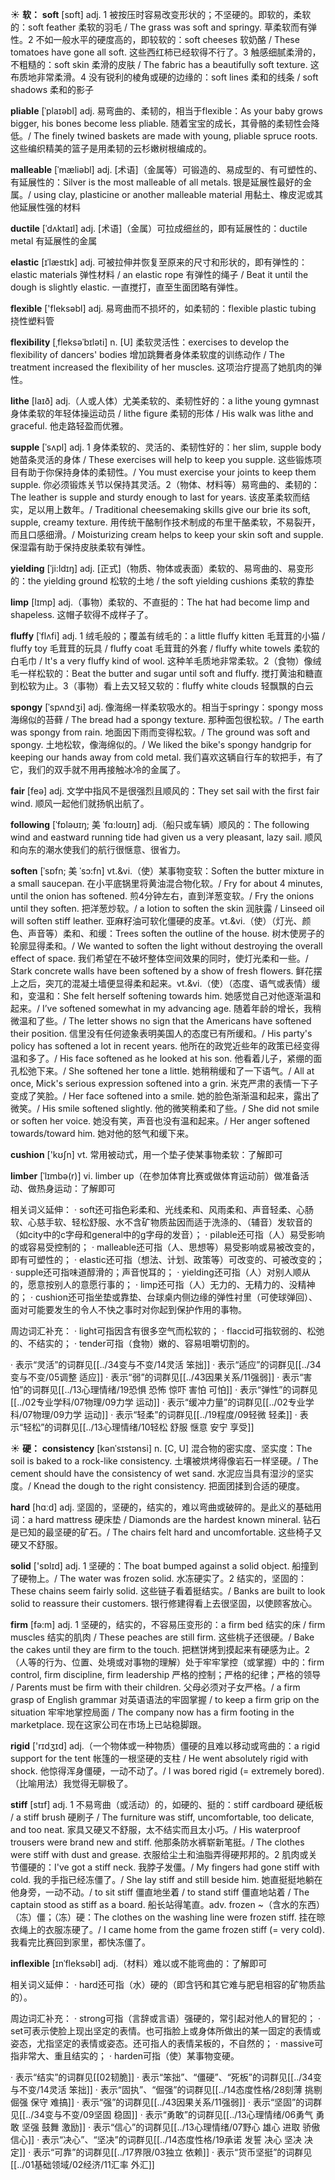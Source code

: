 ☀ <span class="category">**软：**</span>
<span class="vocabulary">**soft**</span> [sɒft] 
<span class="definition">adj. 1 被按压时容易改变形状的；不坚硬的。即软的，柔软的：</span>soft feather 柔软的羽毛 / The grass was soft and springy. 草柔软而有弹性。<span class="definition">2 不如一般水平的硬度高的，即较软的：</span>soft cheeses 软奶酪 / These tomatoes have gone all soft. 这些西红柿已经软得不行了。<span class="definition">3 触感细腻柔滑的，不粗糙的：</span>soft skin 柔滑的皮肤 / The fabric has a beautifully soft texture. 这布质地非常柔滑。<span class="definition">4 没有锐利的棱角或硬的边缘的：</span>soft lines 柔和的线条 / soft shadows 柔和的影子
           
<span class="vocabulary">**pliable**</span> [ˈplaɪəbl]
<span class="definition">adj. 易弯曲的、柔韧的，相当于flexible：</span>As your baby grows bigger, his bones become less pliable. 随着宝宝的成长，其骨骼的柔韧性会降低。/ The finely twined baskets are made with young, pliable spruce roots. 这些编织精美的篮子是用柔韧的云杉嫩树根编成的。
           
<span class="vocabulary">**malleable**</span> [ˈmæliəbl]
<span class="definition">adj. [术语]（金属等）可锻造的、易成型的、有可塑性的、有延展性的：</span>Silver is the most malleable of all metals. 银是延展性最好的金属。/ using clay, plasticine or another malleable material 用黏土、橡皮泥或其他延展性强的材料
           
<span class="vocabulary">**ductile**</span> [ˈdʌktaɪl]
<span class="definition">adj. [术语]（金属）可拉成细丝的，即有延展性的：</span>ductile metal 有延展性的金属
           
<span class="vocabulary">**elastic**</span> [ɪˈlæstɪk]
<span class="definition">adj. 可被拉伸并恢复至原来的尺寸和形状的，即有弹性的：</span>elastic materials 弹性材料 / an elastic rope 有弹性的绳子 / Beat it until the dough is slightly elastic. 一直搅打，直至生面团略有弹性。

<span class="vocabulary">**flexible**</span> ['fleksəbl] 
<span class="definition">adj. 易弯曲而不损坏的，如柔韧的：</span>flexible plastic tubing 挠性塑料管
                     
<span class="vocabulary">**flexibility**</span> [ˌfleksəˈbɪləti]
<span class="definition">n. [U] 柔软灵活性：</span>exercises to develop the flexibility of dancers' bodies 增加跳舞者身体柔软度的训练动作 / The treatment increased the flexibility of her muscles. 这项治疗提高了她肌肉的弹性。

<span class="vocabulary">**lithe**</span> [laɪð]
<span class="definition">adj.（人或人体）尤美柔软的、柔韧性好的：</span>a lithe young gymnast 身体柔软的年轻体操运动员 / lithe figure 柔韧的形体 / His walk was lithe and graceful. 他走路轻盈而优雅。
           
<span class="vocabulary">**supple**</span> [ˈsʌpl]
<span class="definition">adj. 1 身体柔软的、灵活的、柔韧性好的：</span>her slim, supple body 她苗条灵活的身体 / These exercises will help to keep you supple. 这些锻炼项目有助于你保持身体的柔韧性。/ You must exercise your joints to keep them supple. 你必须锻炼关节以保持其灵活。<span class="definition">2（物体、材料等）易弯曲的、柔韧的：</span>The leather is supple and sturdy enough to last for years. 该皮革柔软而结实，足以用上数年。/ Traditional cheesemaking skills give our brie its soft, supple, creamy texture. 用传统干酪制作技术制成的布里干酪柔软，不易裂开，而且口感细滑。/ Moisturizing cream helps to keep your skin soft and supple. 保湿霜有助于保持皮肤柔软有弹性。
           
<span class="vocabulary">**yielding**</span> [ˈji:ldɪŋ]
<span class="definition">adj. [正式]（物质、物体或表面）柔软的、易弯曲的、易变形的：</span>the yielding ground 松软的土地 / the soft yielding cushions 柔软的靠垫
            
<span class="vocabulary">**limp**</span> [lɪmp]
<span class="definition">adj.（事物）柔软的、不直挺的：</span>The hat had become limp and shapeless. 这帽子软得不成样子了。          

<span class="vocabulary">**fluffy**</span> [ˈflʌfi]
<span class="definition">adj. 1 绒毛般的；覆盖有绒毛的：</span>a little fluffy kitten 毛茸茸的小猫 / fluffy toy 毛茸茸的玩具 / fluffy coat 毛茸茸的外套 / fluffy white towels 柔软的白毛巾 / It's a very fluffy kind of wool. 这种羊毛质地非常柔软。<span class="definition">2（食物）像绒毛一样松软的：</span>Beat the butter and sugar until soft and fluffy. 搅打黄油和糖直到松软为止。<span class="definition">3（事物）看上去又轻又软的：</span>fluffy white clouds 轻飘飘的白云
           
<span class="vocabulary">**spongy**</span> [ˈspʌndʒi]
<span class="definition">adj. 像海绵一样柔软吸水的。相当于springy：</span>spongy moss 海绵似的苔藓 / The bread had a spongy texture. 那种面包很松软。/ The earth was spongy from rain. 地面因下雨而变得松软。/ The ground was soft and spongy. 土地松软，像海绵似的。/ We liked the bike's spongy handgrip for keeping our hands away from cold metal. 我们喜欢这辆自行车的软把手，有了它，我们的双手就不用再接触冰冷的金属了。

<span class="vocabulary">**fair**</span> [feə] 
<span class="definition">adj. 文学中指风不是很强烈且顺风的：</span>They set sail with the first fair wind. 顺风一起他们就扬帆出航了。
                      
<span class="vocabulary">**following**</span> [ˈfɒləʊɪŋ; 美 ˈfɑ:loʊɪŋ]
<span class="definition">adj.（船只或车辆）顺风的：</span>The following wind and eastward running tide had given us a very pleasant, lazy sail. 顺风和向东的潮水使我们的航行很惬意、很省力。

<span class="vocabulary">**soften**</span> [ˈsɒfn; 美 ˈsɔ:fn]
<span class="definition">vt.&vi.（使）某事物变软：</span>Soften the butter mixture in a small saucepan. 在小平底锅里将黄油混合物化软。/ Fry for about 4 minutes, until the onion has softened. 煎4分钟左右，直到洋葱变软。/ Fry the onions until they soften. 把洋葱炒软。/ a lotion to soften the skin 润肤露 / Linseed oil will soften stiff leather. 亚麻籽油可软化僵硬的皮革。<span class="definition">vt.&vi.（使）（灯光、颜色、声音等）柔和、和缓：</span>Trees soften the outline of the house. 树木使房子的轮廓显得柔和。/ We wanted to soften the light without destroying the overall effect of space. 我们希望在不破坏整体空间效果的同时，使灯光柔和一些。/ Stark concrete walls have been softened by a show of fresh flowers. 鲜花摆上之后，突兀的混凝土墙便显得柔和起来。<span class="definition">vt.&vi.（使）（态度、语气或表情）缓和，变温和：</span>She felt herself softening towards him. 她感觉自己对他逐渐温和起来。/ I’ve softened somewhat in my advancing age. 随着年龄的增长，我稍微温和了些。/ The letter shows no sign that the Americans have softened their position. 信里没有任何迹象表明美国人的态度已有所缓和。/ His party's policy has softened a lot in recent years. 他所在的政党近些年的政策已经变得温和多了。/ His face softened as he looked at his son. 他看着儿子，紧绷的面孔松弛下来。/ She softened her tone a little. 她稍稍缓和了一下语气。/ All at once, Mick's serious expression softened into a grin. 米克严肃的表情一下子变成了笑脸。/ Her face softened into a smile. 她的脸色渐渐温和起来，露出了微笑。/ His smile softened slightly. 他的微笑稍柔和了些。/ She did not smile or soften her voice. 她没有笑，声音也没有温和起来。/ Her anger softened towards/toward him. 她对他的怒气和缓下来。

<span class="vocabulary">**cushion**</span> ['kʊʃn] 
<span class="definition">vt. 常用被动式，用一个垫子使某事物柔软：</span>了解即可
           
<span class="vocabulary">**limber**</span> [ˈlɪmbə(r)]
<span class="definition">vi. limber up（在参加体育比赛或做体育运动前）做准备活动、做热身运动：</span>了解即可

相关词义延伸：
· soft还可指色彩柔和、光线柔和、风雨柔和、声音轻柔、心肠软、心慈手软、轻松舒服、水不含矿物质盐因而适于洗涤的、（辅音）发软音的（如city中的c字母和general中的g字母的发音）；
· pilable还可指（人）易受影响的或容易受控制的；
· malleable还可指（人、思想等）易受影响或易被改变的，即有可塑性的；
· elastic还可指（想法、计划、政策等）可改变的、可被改变的；
· supple还可指味道醇滑的；声音悦耳的；
· yielding还可指（人）对别人顺从的，愿意按别人的意愿行事的；
· limp还可指（人）无力的、无精力的、没精神的；
· cushion还可指坐垫或靠垫、台球桌内侧边缘的弹性衬里（可使球弹回）、面对可能要发生的令人不快之事时对你起到保护作用的事物。

周边词汇补充：
· light可指因含有很多空气而松软的；
· flaccid可指软弱的、松弛的、不结实的；
· tender可指（食物）嫩的、容易咀嚼切割的。

· 表示“灵活”的词群见[[../34变与不变/14灵活 笨拙]]
· 表示“适应”的词群见[[../34变与不变/05调整 适应]]
· 表示“弱”的词群见[[../43因果关系/11强弱]]
· 表示“害怕”的词群见[[../13心理情绪/19恐惧 恐怖 惊吓 害怕 可怕]]
· 表示“弹性”的词群见[[../02专业学科/07物理/09力学 运动]]
· 表示“缓冲力量”的词群见[[../02专业学科/07物理/09力学 运动]]
· 表示“轻柔”的词群见[[../19程度/09轻微 轻柔]]
· 表示“轻松”的词群见[[../13心理情绪/10轻松 舒服 惬意 安宁 享受]]

☀ <span class="category">**硬：**</span>
<span class="vocabulary">**consistency**</span> [kənˈsɪstənsi]
<span class="definition">n. [C, U] 混合物的密实度、坚实度：</span>The soil is baked to a rock-like consistency. 土壤被烘烤得像岩石一样坚硬。/ The cement should have the consistency of wet sand. 水泥应当具有湿沙的坚实度。/ Knead the dough to the right consistency. 把面团揉到合适的硬度。

<span class="vocabulary">**hard**</span> [hɑːd] 
<span class="definition">adj. 坚固的，坚硬的，结实的，难以弯曲或破碎的。是此义的基础用词：</span>a hard mattress 硬床垫 / Diamonds are the hardest known mineral. 钻石是已知的最坚硬的矿石。/ The chairs felt hard and uncomfortable. 这些椅子又硬又不舒服。

<span class="vocabulary">**solid**</span> ['sɒlɪd] 
<span class="definition">adj. 1 坚硬的：</span>The boat bumped against a solid object. 船撞到了硬物上。/ The water was frozen solid. 水冻硬实了。<span class="definition">2 结实的，坚固的：</span>These chains seem fairly solid. 这些链子看着挺结实。/ Banks are built to look solid to reassure their customers. 银行修建得看上去很坚固，以使顾客放心。

<span class="vocabulary">**firm**</span> [fə:m] 
<span class="definition">adj. 1 坚硬的，结实的，不容易压变形的：</span>a firm bed 结实的床 / firm muscles 结实的肌肉 / These peaches are still firm. 这些桃子还很硬。/ Bake the cakes until they are firm to the touch. 把糕饼烤到摸起来有硬感为止。<span class="definition">2（人等的行为、位置、处境或对事物的理解）处于牢牢掌控（或掌握）中的：</span>firm control, firm discipline, firm leadership 严格的控制；严格的纪律；严格的领导 / Parents must be firm with their children. 父母必须对子女严格。/ a firm grasp of English grammar 对英语语法的牢固掌握 / to keep a firm grip on the situation 牢牢地掌控局面 / The company now has a firm footing in the marketplace. 现在这家公司在市场上已站稳脚跟。

<span class="vocabulary">**rigid**</span> ['rɪdӡɪd] 
<span class="definition">adj.（一个物体或一种物质）僵硬的且难以移动或弯曲的：</span>a rigid support for the tent 帐篷的一根坚硬的支柱 / He went absolutely rigid with shock. 他惊得浑身僵硬，一动不动了。/ I was bored rigid (= extremely bored).（比喻用法）我觉得无聊极了。
           
<span class="vocabulary">**stiff**</span> [stɪf]
<span class="definition">adj. 1 不易弯曲（或活动）的，如硬的、挺的：</span>stiff cardboard 硬纸板 / a stiff brush 硬刷子 / The furniture was stiff, uncomfortable, too delicate, and too neat. 家具又硬又不舒服，太不结实而且太小巧。/ His waterproof trousers were brand new and stiff. 他那条防水裤崭新笔挺。/ The clothes were stiff with dust and grease. 衣服给尘土和油脂弄得硬邦邦的。<span class="definition">2 肌肉或关节僵硬的：</span>I've got a stiff neck. 我脖子发僵。/ My fingers had gone stiff with cold. 我的手指已经冻僵了。/ She lay stiff and still beside him. 她直挺挺地躺在他身旁，一动不动。/ to sit stiff 僵直地坐着 / to stand stiff 僵直地站着 / The captain stood as stiff as a board. 船长站得笔直。<span class="definition">adv. frozen ~（含水的东西）（冻）僵；（冻）硬：</span>The clothes on the washing line were frozen stiff. 挂在晾衣绳上的衣服冻硬了。/ I came home from the game frozen stiff (= very cold). 我看完比赛回到家里，都快冻僵了。
           
<span class="vocabulary">**inflexible**</span> [ɪnˈfleksəbl]
<span class="definition">adj.（材料）难以或不能弯曲的：</span>了解即可

相关词义延伸：
· hard还可指（水）硬的（即含钙和其它难与肥皂相容的矿物质盐的）。

周边词汇补充：
· strong可指（言辞或言语）强硬的，常引起对他人的冒犯的；
· set可表示使脸上现出坚定的表情。也可指脸上或身体所做出的某一固定的表情或姿态，尤指坚定的表情或姿态。还可指人的表情呆板的，不自然的；
· massive可指非常大、重且结实的；
· harden可指（使）某事物变硬。

· 表示“结实”的词群见[[02韧脆]]
· 表示“笨拙”、“僵硬”、“死板”的词群见[[../34变与不变/14灵活 笨拙]]
· 表示“固执”、“倔强”的词群见[[../14态度性格/28刻薄 挑剔 倔强 保守 难搞]]
· 表示“强”的词群见[[../43因果关系/11强弱]]
· 表示“坚固”的词群见[[../34变与不变/09坚固 稳固]]
· 表示“勇敢”的词群见[[../13心理情绪/06勇气 勇敢 坚强 鼓舞 激励]]
· 表示“信心”的词群见[[../13心理情绪/07野心 雄心 进取 骄傲 信心]]
· 表示“决心”、“坚决”的词群见[[../14态度性格/19承诺 发誓 决心 坚决 决定]]
· 表示“可靠”的词群见[[../17界限/03独立 依赖]]
· 表示“货币坚挺”的词群见[[../01基础领域/02经济/11汇率 外汇]]

